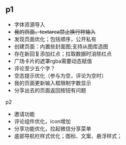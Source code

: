 ## p1
- 字体资源导入
- ~~我的页面，textarea禁止换行符输入~~
- 发现页面优化；包括顺序，公开私有
- 创建页面：内置些封面图;支持从图库选图
- 存在新回复添加红点；拉取数据时消除红点
- 广场卡片的遮罩rgba需要动态赋值
- 评论至少五个字？
- 空态提示优化（参与为空，评论为空时）
- 我的页面更新输入框限制字数显示
- 分享出去的页面返回按钮有问题

p2
- 邀请功能
- 评论组件优化，icon增加
- 分享功能优化，拉起微信分享菜单
- 底部导航栏样式优化；图标、文案、悬浮样式；
